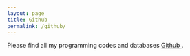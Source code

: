 ```yaml
---
layout: page
title: Github
permalink: /github/
---
```


Please find all my programming codes and databases <a  href="https://github.com/OD1992/Python-programs">Github </a>.

